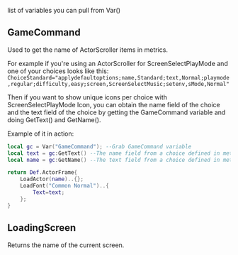 list of variables you can pull from Var()

## GameCommand
Used to get the name of ActorScroller items in metrics.

For example if you're using an ActorScroller for ScreenSelectPlayMode and one of your choices looks like this:
`ChoiceStandard="applydefaultoptions;name,Standard;text,Normal;playmode,regular;difficulty,easy;screen,ScreenSelectMusic;setenv,sMode,Normal"`

Then if you want to show unique icons per choice with ScreenSelectPlayMode Icon, you can obtain the name field of the choice and the text field of the choice by getting the GameCommand variable and doing GetText() and GetName().

Example of it in action:
```lua
local gc = Var("GameCommand"); --Grab GameCommand variable
local text = gc:GetText() --The name field from a choice defined in metrics
local name = gc:GetName() --The text field from a choice defined in metrics

return Def.ActorFrame{
    LoadActor(name)..{};
    LoadFont("Common Normal")..{
        Text=text;
    };
}
```

## LoadingScreen
Returns the name of the current screen.